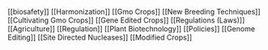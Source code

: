 [[biosafety]]
[[Harmonization]]
[[Gmo Crops]]
[[New Breeding Techniques]]
[[Cultivating Gmo Crops]]
[[Gene Edited Crops]]
[[Regulations (Laws)]]
[[Agriculture]]
[[Regulation]]
[[Plant Biotechnology]]
[[Policies]]
[[Genome Editing]]
[[Site Directed Nucleases]]
[[Modified Crops]]
